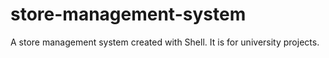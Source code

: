 # store-management-system

A store management system created with Shell. It is for university projects.
